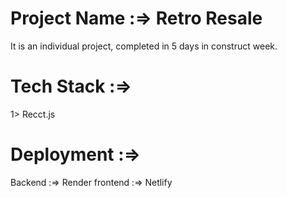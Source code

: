 # Project Name :=> Retro Resale 
It is an individual project, completed in 5 days in construct week.
# Tech Stack :=>
1> Recct.js 
# Deployment :=> 
 Backend :=> Render
 frontend :=> Netlify
